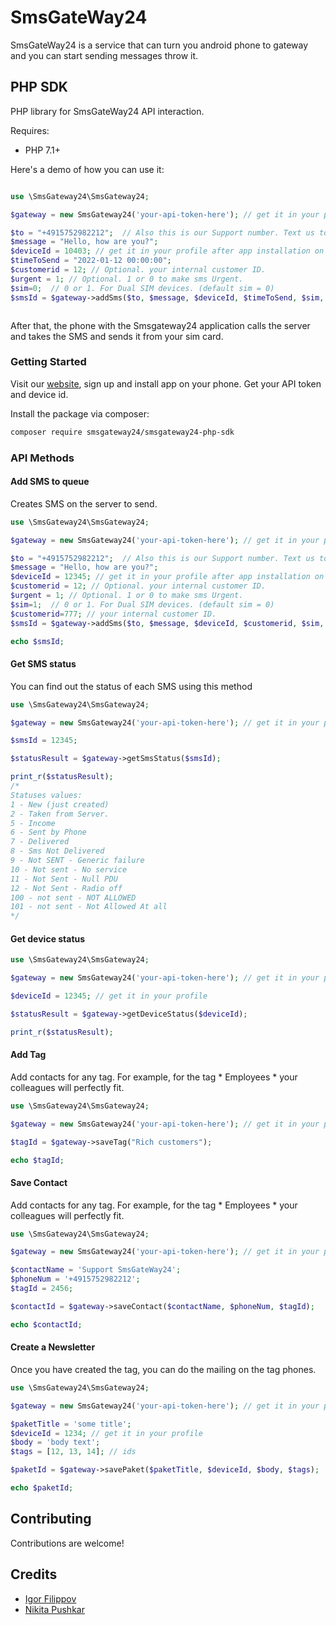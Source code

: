 # SmsGateWay24

SmsGateWay24 is a service that can turn you android phone to gateway and you can start sending messages throw it.

## PHP SDK

PHP library for SmsGateWay24 API interaction.

Requires:
* PHP 7.1+

Here's a demo of how you can use it:

```php

use \SmsGateway24\SmsGateway24;

$gateway = new SmsGateway24('your-api-token-here'); // get it in your profile

$to = "+4915752982212";  // Also this is our Support number. Text us to WhatsApp
$message = "Hello, how are you?";
$deviceId = 10403; // get it in your profile after app installation on your android
$timeToSend = "2022-01-12 00:00:00";
$customerid = 12; // Optional. your internal customer ID.
$urgent = 1; // Optional. 1 or 0 to make sms Urgent.
$sim=0;  // 0 or 1. For Dual SIM devices. (default sim = 0)
$smsId = $gateway->addSms($to, $message, $deviceId, $timeToSend, $sim, $customerid, $urgent);



```

After that, the phone with the Smsgateway24 application calls the server and takes the SMS and sends it from your sim card.


### Getting Started
Visit our [website](https://smsgateway24.com/), sign up and install app on your phone. Get your API token and device id.


Install the package via composer:
```bash
composer require smsgateway24/smsgateway24-php-sdk
```

### API Methods

#### Add SMS to queue

Creates SMS on the server to send.

```php
use \SmsGateway24\SmsGateway24;

$gateway = new SmsGateway24('your-api-token-here'); // get it in your profile

$to = "+4915752982212";  // Also this is our Support number. Text us to WhatsApp
$message = "Hello, how are you?";
$deviceId = 12345; // get it in your profile after app installation on your android
$customerid = 12; // Optional. your internal customer ID. 
$urgent = 1; // Optional. 1 or 0 to make sms Urgent.  
$sim=1;  // 0 or 1. For Dual SIM devices. (default sim = 0)
$customerid=777; // your internal customer ID. 
$smsId = $gateway->addSms($to, $message, $deviceId, $customerid, $sim, $customerid, $urgent);

echo $smsId; 
```

#### Get SMS status

You can find out the status of each SMS using this method

```php
use \SmsGateway24\SmsGateway24;

$gateway = new SmsGateway24('your-api-token-here'); // get it in your profile

$smsId = 12345;

$statusResult = $gateway->getSmsStatus($smsId);

print_r($statusResult);
/*
Statuses values: 
1 - New (just created)
2 - Taken from Server.
5 - Income
6 - Sent by Phone
7 - Delivered
8 - Sms Not Delivered
9 - Not SENT - Generic failure
10 - Not sent - No service
11 - Not Sent - Null PDU
12 - Not Sent - Radio off
100 - not sent - NOT ALLOWED
101 - not sent - Not Allowed At all
*/
```

#### Get device status

```php
use \SmsGateway24\SmsGateway24;

$gateway = new SmsGateway24('your-api-token-here'); // get it in your profile

$deviceId = 12345; // get it in your profile

$statusResult = $gateway->getDeviceStatus($deviceId);

print_r($statusResult);
```

#### Add Tag

Add contacts for any tag. For example, for the tag * Employees * your colleagues will perfectly fit.

```php
use \SmsGateway24\SmsGateway24;

$gateway = new SmsGateway24('your-api-token-here'); // get it in your profile

$tagId = $gateway->saveTag("Rich customers");

echo $tagId;
```

#### Save Contact

Add contacts for any tag. For example, for the tag * Employees * your colleagues will perfectly fit.

```php
use \SmsGateway24\SmsGateway24;

$gateway = new SmsGateway24('your-api-token-here'); // get it in your profile

$contactName = 'Support SmsGateWay24';
$phoneNum = '+4915752982212';
$tagId = 2456;

$contactId = $gateway->saveContact($contactName, $phoneNum, $tagId);

echo $contactId;
```

#### Create a Newsletter

Once you have created the tag, you can do the mailing on the tag phones.

```php
use \SmsGateway24\SmsGateway24;

$gateway = new SmsGateway24('your-api-token-here'); // get it in your profile

$paketTitle = 'some title';
$deviceId = 1234; // get it in your profile
$body = 'body text';
$tags = [12, 13, 14]; // ids

$paketId = $gateway->savePaket($paketTitle, $deviceId, $body, $tags);

echo $paketId;
```

## Contributing
Contributions are welcome!

## Credits
* [Igor Filippov](https://github.com/underwear/)
* [Nikita Pushkar](https://github.com/nikitospush/)
